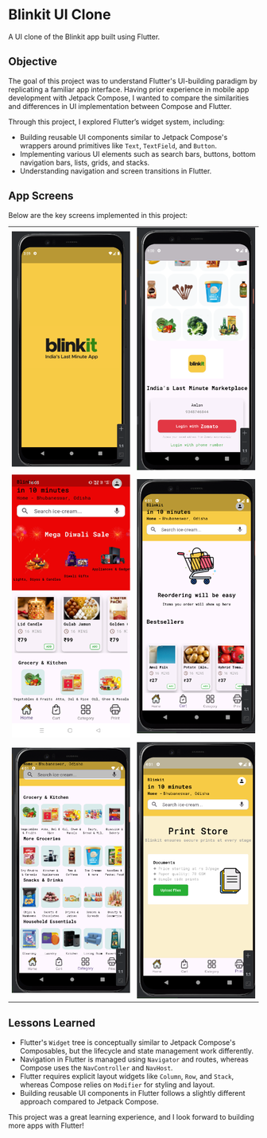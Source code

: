 # Blinkit UI Clone

A UI clone of the Blinkit app built using Flutter. 

## Objective
The goal of this project was to understand Flutter's UI-building paradigm by replicating a familiar app interface. Having prior experience in mobile app development with Jetpack Compose, I wanted to compare the similarities and differences in UI implementation between Compose and Flutter. 

Through this project, I explored Flutter’s widget system, including:
- Building reusable UI components similar to Jetpack Compose's wrappers around primitives like `Text`, `TextField`, and `Button`.
- Implementing various UI elements such as search bars, buttons, bottom navigation bars, lists, grids, and stacks.
- Understanding navigation and screen transitions in Flutter.

## App Screens
Below are the key screens implemented in this project:

<table>
  <tr>
    <td><img src="./screenshots/splash_screen.png" alt="Splash Screen" width="500"/></td>
    <td><img src="./screenshots/login_page.png" alt="Login Screen" width="500"/></td>
  </tr>
  <tr>
    <td><img src="./screenshots/home_page.jpg" alt="Home Page" width="500"/></td>
    <td><img src="./screenshots/cart_page.png" alt="Cart Page" width="500"/></td>
  </tr>
  <tr>
    <td><img src="./screenshots/category_page.png" alt="Category Page" width="500"/></td>
    <td><img src="./screenshots/print_page.png" alt="Print Page" width="500"/></td>
  </tr>
</table>

## Lessons Learned
- Flutter's `Widget` tree is conceptually similar to Jetpack Compose's Composables, but the lifecycle and state management work differently.
- Navigation in Flutter is managed using `Navigator` and routes, whereas Compose uses the `NavController` and `NavHost`.
- Flutter requires explicit layout widgets like `Column`, `Row`, and `Stack`, whereas Compose relies on `Modifier` for styling and layout.
- Building reusable UI components in Flutter follows a slightly different approach compared to Jetpack Compose.

This project was a great learning experience, and I look forward to building more apps with Flutter!
